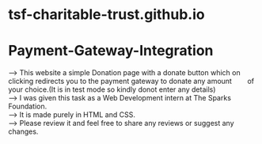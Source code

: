 # tsf-charitable-trust.github.io
# Payment-Gateway-Integration
--> This website a simple Donation page with a donate button which on clicking redirects you to the payment gateway to donate any amount 
&nbsp;&nbsp;&nbsp;&nbsp;&nbsp;&nbsp;&nbsp;of your choice.(It is in test mode so kindly donot enter any details)<br/>
--> I was given this task as a Web Development intern at The Sparks Foundation.<br/>
--> It is made purely in HTML and CSS.<br/>
--> Please review it and feel free to share any reviews or suggest any changes.<br/>
